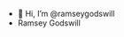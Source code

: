 - 👋 Hi, I’m @ramseygodswill
- Ramsey Godswill
<!---
ramseygodswill/ramseygodswill is a ✨ special ✨ repository because its `README.md` (this file) appears on your GitHub profile.
You can click the Preview link to take a look at your changes.
--->
